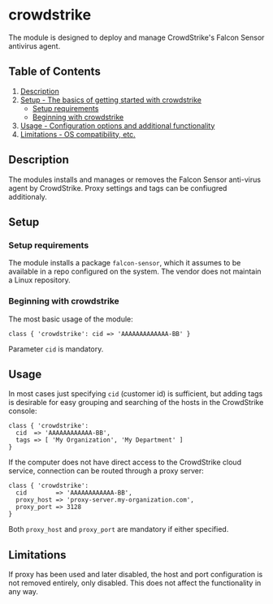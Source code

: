 # crowdstrike

The module is designed to deploy and manage CrowdStrike's Falcon Sensor
antivirus agent.

## Table of Contents

1. [Description](#description)
1. [Setup - The basics of getting started with crowdstrike](#setup)
    * [Setup requirements](#setup-requirements)
    * [Beginning with crowdstrike](#beginning-with-crowdstrike)
1. [Usage - Configuration options and additional functionality](#usage)
1. [Limitations - OS compatibility, etc.](#limitations)

## Description

The modules installs and manages or removes the Falcon Sensor anti-virus
agent by CrowdStrike. Proxy settings and tags can be confiugred additionaly. 

## Setup

### Setup requirements

The module installs a package `falcon-sensor`, which it assumes to be
available in a repo configured on the system. The vendor does not maintain
a Linux repository.

### Beginning with crowdstrike

The most basic usage of the module:

```puppet
class { 'crowdstrike': cid => 'AAAAAAAAAAAAA-BB' }
```

Parameter `cid` is mandatory.

## Usage

In most cases just specifying `cid` (customer id) is sufficient, but adding
tags is desirable for easy grouping and searching of the hosts in the
CrowdStrike console:

```puppet
class { 'crowdstrike':
  cid  => 'AAAAAAAAAAAA-BB',
  tags => [ 'My Organization', 'My Department' ]
}
```

If the computer does not have direct access to the CrowdStrike cloud service,
connection can be routed through a proxy server:

```puppet
class { 'crowdstrike':
  cid        => 'AAAAAAAAAAAA-BB',
  proxy_host => 'proxy-server.my-organization.com',
  proxy_port => 3128
}
```

Both `proxy_host` and `proxy_port` are mandatory if either specified.

## Limitations

If proxy has been used and later disabled, the host and port configuration is
not removed entirely, only disabled. This does not affect the functionality in
any way.


